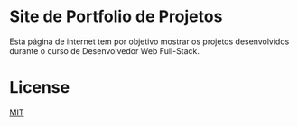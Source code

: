 # Site de Portfolio de Projetos

Esta página de internet tem por objetivo mostrar os projetos desenvolvidos durante o curso de Desenvolvedor Web Full-Stack.


# License
[MIT](https://choosealicense.com/licenses/mit/)
